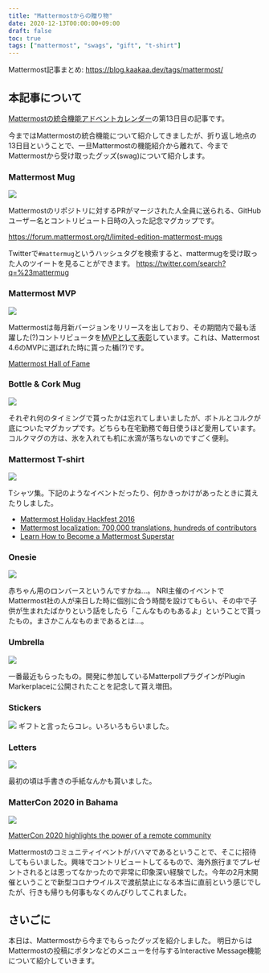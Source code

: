 ```yaml
---
title: "Mattermostからの贈り物"
date: 2020-12-13T00:00:00+09:00
draft: false
toc: true
tags: ["mattermost", "swags", "gift", "t-shirt"]
---
```


Mattermost記事まとめ: https://blog.kaakaa.dev/tags/mattermost/

## 本記事について

[Mattermostの統合機能アドベントカレンダー](https://qiita.com/advent-calendar/2020/mattermost-integrations)の第13日目の記事です。

今まではMattermostの統合機能について紹介してきましたが、折り返し地点の13日目ということで、一旦Mattermostの機能紹介から離れて、今までMattermostから受け取ったグッズ(swag)について紹介します。


### Mattermost Mug
![](https://blog.kaakaa.dev/images/posts/advent-calendar-2020/day13/swag-mattermug.jpg)

Mattermostのリポジトリに対するPRがマージされた人全員に送られる、GitHubユーザー名とコントリビュート日時の入った記念マグカップです。

https://forum.mattermost.org/t/limited-edition-mattermost-mugs

Twitterで`#mattermug`というハッシュタグを検索すると、mattermugを受け取った人のツイートを見ることができます。
https://twitter.com/search?q=%23mattermug

### Mattermost MVP
![](https://blog.kaakaa.dev/images/posts/advent-calendar-2020/day13/swag-mvp.jpg)

Mattermostは毎月新バージョンをリリースを出しており、その期間内で最も活躍した(?)コントリビュータを[MVPとして表彰](https://developers.mattermost.com/contribute/mvp/)しています。これは、Mattermost 4.6のMVPに選ばれた時に貰った楯(?)です。

[Mattermost Hall of Fame](https://developers.mattermost.com/contribute/mvp/)

### Bottle & Cork Mug
![](https://blog.kaakaa.dev/images/posts/advent-calendar-2020/day13/swag-bottle-and-corkmug.jpg)

それぞれ何のタイミングで貰ったかは忘れてしまいましたが、ボトルとコルクが底についたマグカップです。どちらも在宅勤務で毎日使うほど愛用しています。コルクマグの方は、氷を入れても机に水滴が落ちないのですごく便利。


### Mattermost T-shirt
![](https://blog.kaakaa.dev/images/posts/advent-calendar-2020/day13/swag-tshirt.jpg)

Tシャツ集。下記のようなイベントだったり、何かきっかけがあったときに貰えたりしました。

* [Mattermost Holiday Hackfest 2016](https://mattermost.com/blog/mattermost-holiday-hackfest-2016/)
* [Mattermost localization: 700,000 translations, hundreds of contributors](https://mattermost.com/blog/mattermost-localization/)
* [Learn How to Become a Mattermost Superstar](https://mattermost.com/superstars/)

### Onesie
![](https://blog.kaakaa.dev/images/posts/advent-calendar-2020/day13/swag-onesie.jpg)

赤ちゃん用のロンバースというんですかね...。
NRI主催のイベントでMattermost社の人が来日した時に個別に合う時間を設けてもらい、その中で子供が生まれたばかりという話をしたら「こんなものもあるよ」ということで貰ったもの。まさかこんなものまであるとは...。

### Umbrella
![](https://blog.kaakaa.dev/images/posts/advent-calendar-2020/day13/swag-umbrella.jpg)

一番最近もらったもの。開発に参加しているMatterpollプラグインがPlugin Markerplaceに公開されたことを記念して貰え増田。

### Stickers
![](https://blog.kaakaa.dev/images/posts/advent-calendar-2020/day13/swag-stickers.jpg)
ギフトと言ったらコレ。いろいろもらいました。

### Letters
![](https://blog.kaakaa.dev/images/posts/advent-calendar-2020/day13/swag-letters.jpg)

最初の頃は手書きの手紙なんかも貰いました。

### MatterCon 2020 in Bahama

![](https://blog.kaakaa.dev/images/posts/advent-calendar-2020/day13/swag-mattercon.jpg)

[MatterCon 2020 highlights the power of a remote community](https://mattermost.com/blog/mattercon-2020-highlights-the-power-of-a-remote-community/)

Mattermostのコミュニティイベントがバハマであるということで、そこに招待してもらいました。興味でコントリビュートしてるもので、海外旅行までプレゼントされるとは思ってなかったので非常に印象深い経験でした。今年の2月末開催ということで新型コロナウイルスで渡航禁止になる本当に直前という感じでしたが、行きも帰りも何事もなくのんびりしてこれました。

## さいごに

本日は、Mattermostから今までもらったグッズを紹介しました。
明日からはMattermostの投稿にボタンなどのメニューを付与するInteractive Message機能について紹介していきます。
